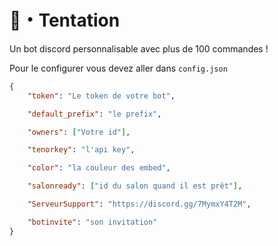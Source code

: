 # 🥀・Tentation
Un bot discord personnalisable avec plus de 100 commandes !

Pour le configurer vous devez aller dans `config.json`

```json
{
    "token": "Le token de votre bot",

    "default_prefix": "le prefix", 

    "owners": ["Votre id"], 

    "tenorkey": "l'api key",

    "color": "la couleur des embed",

    "salonready": ["id du salon quand il est prêt"],

    "ServeurSupport": "https://discord.gg/7MymxY4T2M",

    "botinvite": "son invitation"
}
```
